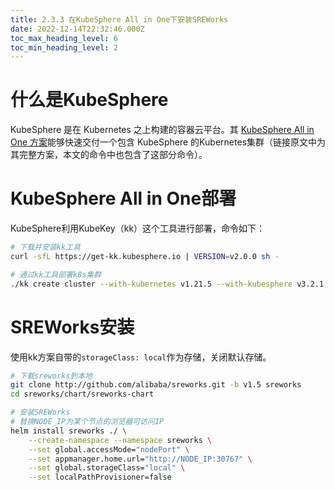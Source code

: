 ```yaml
---
title: 2.3.3 在KubeSphere All in One下安装SREWorks
date: 2022-12-14T22:32:46.000Z
toc_max_heading_level: 6
toc_min_heading_level: 2
---
```



<a name="DiZOm"></a>

# 什么是**KubeSphere** 
KubeSphere 是在 Kubernetes 之上构建的容器云平台。其 [KubeSphere All in One 方案](https://v3-2.docs.kubesphere.io/zh/docs/quick-start/all-in-one-on-linux/)能够快速交付一个包含 KubeSphere 的Kubernetes集群（链接原文中为其完整方案，本文的命令中也包含了这部分命令）。

<a name="nUnHA"></a>

# **KubeSphere All in One**部署
KubeSphere利用KubeKey（kk）这个工具进行部署，命令如下：
```bash
# 下载并安装kk工具
curl -sfL https://get-kk.kubesphere.io | VERSION=v2.0.0 sh -

# 通过kk工具部署k8s集群
./kk create cluster --with-kubernetes v1.21.5 --with-kubesphere v3.2.1

```

<a name="TEsDw"></a>

# SREWorks安装
使用kk方案自带的`storageClass: local`作为存储，关闭默认存储。
```bash
# 下载sreworks到本地
git clone http://github.com/alibaba/sreworks.git -b v1.5 sreworks
cd sreworks/chart/sreworks-chart

# 安装SREWorks
# 替换NODE_IP为某个节点的浏览器可访问IP
helm install sreworks ./ \
    --create-namespace --namespace sreworks \
    --set global.accessMode="nodePort" \
    --set appmanager.home.url="http://NODE_IP:30767" \
    --set global.storageClass="local" \
    --set localPathProvisioner=false
    
```
